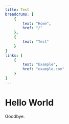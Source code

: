 ```yaml
---
title: Test
breadcrums: [
    {
        text: "Home",
        href: "/"
    },
    {
        text: "Test"
    }
]
links: [
    {
        text: "Example",
        href: "example.com"
    }
]
---
```


# Hello World

Goodbye.
